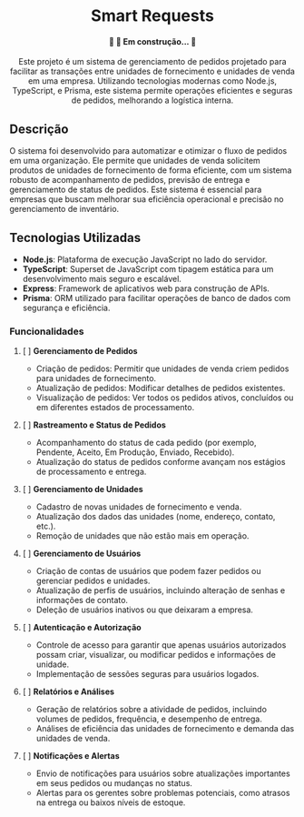 

<h1 align="center">Smart Requests </h1>
<h4 align="center"> 
	🚧  🚀 Em construção...  🚧
</h4>
<p align="center">Este projeto é um sistema de gerenciamento de pedidos projetado para facilitar as transações entre unidades de fornecimento e unidades de venda em uma empresa. Utilizando tecnologias modernas como Node.js, TypeScript, e Prisma, este sistema permite operações eficientes e seguras de pedidos, melhorando a logística interna.</p>


## Descrição

O sistema foi desenvolvido para automatizar e otimizar o fluxo de pedidos em uma organização. Ele permite que unidades de venda solicitem produtos de unidades de fornecimento de forma eficiente, com um sistema robusto de acompanhamento de pedidos, previsão de entrega e gerenciamento de status de pedidos. Este sistema é essencial para empresas que buscam melhorar sua eficiência operacional e precisão no gerenciamento de inventário.

## Tecnologias Utilizadas

-   **Node.js**: Plataforma de execução JavaScript no lado do servidor.
-   **TypeScript**: Superset de JavaScript com tipagem estática para um desenvolvimento mais seguro e escalável.
-   **Express**: Framework de aplicativos web para construção de APIs.
-   **Prisma**: ORM utilizado para facilitar operações de banco de dados com segurança e eficiência.

### Funcionalidades


1.  [ ] **Gerenciamento de Pedidos**
    
    -   Criação de pedidos: Permitir que unidades de venda criem pedidos para unidades de fornecimento.
    -   Atualização de pedidos: Modificar detalhes de pedidos existentes.
    -   Visualização de pedidos: Ver todos os pedidos ativos, concluídos ou em diferentes estados de processamento.
      
3.  [ ]  **Rastreamento e Status de Pedidos**
    
    -   Acompanhamento do status de cada pedido (por exemplo, Pendente, Aceito, Em Produção, Enviado, Recebido).
    -   Atualização do status de pedidos conforme avançam nos estágios de processamento e entrega.
      
4.  [ ]  **Gerenciamento de Unidades**
    
    -   Cadastro de novas unidades de fornecimento e venda.
    -   Atualização dos dados das unidades (nome, endereço, contato, etc.).
    -   Remoção de unidades que não estão mais em operação.
      
5. [ ] **Gerenciamento de Usuários**
    
    -   Criação de contas de usuários que podem fazer pedidos ou gerenciar pedidos e unidades.
    -   Atualização de perfis de usuários, incluindo alteração de senhas e informações de contato.
    -   Deleção de usuários inativos ou que deixaram a empresa.
      
6. [ ] **Autenticação e Autorização**
    
    -   Controle de acesso para garantir que apenas usuários autorizados possam criar, visualizar, ou modificar pedidos e informações de unidade.
    -   Implementação de sessões seguras para usuários logados.
      
7. [ ] **Relatórios e Análises**
    
    -   Geração de relatórios sobre a atividade de pedidos, incluindo volumes de pedidos, frequência, e desempenho de entrega.
    -   Análises de eficiência das unidades de fornecimento e demanda das unidades de venda.
      
8. [ ] **Notificações e Alertas**
    
    -   Envio de notificações para usuários sobre atualizações importantes em seus pedidos ou mudanças no status.
    -   Alertas para os gerentes sobre problemas potenciais, como atrasos na entrega ou baixos níveis de estoque.
